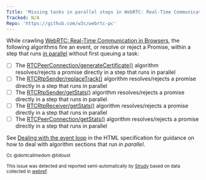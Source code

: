 ```yaml
---
Title: 'Missing tasks in parallel steps in WebRTC: Real-Time Communication in Browsers'
Tracked: N/A
Repo: 'https://github.com/w3c/webrtc-pc'
---
```


While crawling [WebRTC: Real-Time Communication in Browsers](https://w3c.github.io/webrtc-pc/), the following algorithms fire an event, or resolve or reject a Promise, within a step that runs [in parallel](https://html.spec.whatwg.org/multipage/infrastructure.html#in-parallel) without first queuing a task:
* [ ] The [RTCPeerConnection/generateCertificate()](https://w3c.github.io/webrtc-pc/#dom-rtcpeerconnection-generatecertificate) algorithm resolves/rejects a promise directly in a step that runs in parallel
* [ ] The [RTCRtpSender/replaceTrack()](https://w3c.github.io/webrtc-pc/#dom-rtcrtpsender-replacetrack) algorithm resolves/rejects a promise directly in a step that runs in parallel
* [ ] The [RTCRtpSender/getStats()](https://w3c.github.io/webrtc-pc/#widl-RTCRtpSender-getStats-Promise-RTCStatsReport) algorithm resolves/rejects a promise directly in a step that runs in parallel
* [ ] The [RTCRtpReceiver/getStats()](https://w3c.github.io/webrtc-pc/#widl-RTCRtpReceiver-getStats-Promise-RTCStatsReport) algorithm resolves/rejects a promise directly in a step that runs in parallel
* [ ] The [RTCPeerConnection/getStats()](https://w3c.github.io/webrtc-pc/#widl-RTCPeerConnection-getStats-Promise-RTCStatsReport--MediaStreamTrack-selector) algorithm resolves/rejects a promise directly in a step that runs in parallel

See [Dealing with the event loop](https://html.spec.whatwg.org/multipage/webappapis.html#event-loop-for-spec-authors) in the HTML specification for guidance on how to deal with algorithm sections that run *in parallel*.

<sub>Cc @dontcallmedom @tidoust</sub>

<sub>This issue was detected and reported semi-automatically by [Strudy](https://github.com/w3c/strudy/) based on data collected in [webref](https://github.com/w3c/webref/).</sub>
